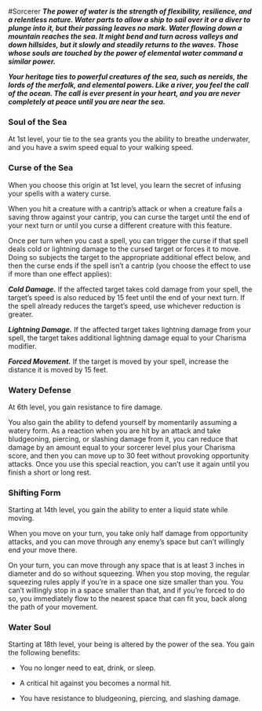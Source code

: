 #Sorcerer
***The power of water is the strength of flexibility, resilience, and a relentless nature. Water parts to allow a ship to sail over it or a diver to plunge into it, but their passing leaves no mark. Water flowing down a mountain reaches the sea. It might bend and turn across valleys and down hillsides, but it slowly and steadily returns to the waves. Those whose souls are touched by the power of elemental water command a similar power.***

***Your heritage ties to powerful creatures of the sea, such as nereids, the lords of the merfolk, and elemental powers. Like a river, you feel the call of the ocean. The call is ever present in your heart, and you are never completely at peace until you are near the sea.***

### Soul of the Sea
At 1st level, your tie to the sea grants you the ability to breathe underwater, and you have a swim speed equal to your walking speed.

### Curse of the Sea
When you choose this origin at 1st level, you learn the secret of infusing your spells with a watery curse.

When you hit a creature with a cantrip’s attack or when a creature fails a saving throw against your cantrip, you can curse the target until the end of your next turn or until you curse a different creature with this feature.

Once per turn when you cast a spell, you can trigger the curse if that spell deals cold or lightning damage to the cursed target or forces it to move. Doing so subjects the target to the appropriate additional effect below, and then the curse ends if the spell isn’t a cantrip (you choose the effect to use if more than one effect applies):

***Cold Damage.*** If the affected target takes cold damage from your spell, the target’s speed is also reduced by 15 feet until the end of your next turn. If the spell already reduces the target’s speed, use whichever reduction is greater.

***Lightning Damage.*** If the affected target takes lightning damage from your spell, the target takes additional lightning damage equal to your Charisma modifier.

***Forced Movement.*** If the target is moved by your spell, increase the distance it is moved by 15 feet.

### Watery Defense
At 6th level, you gain resistance to fire damage.

You also gain the ability to defend yourself by momentarily assuming a watery form. As a reaction when you are hit by an attack and take bludgeoning, piercing, or slashing damage from it, you can reduce that damage by an amount equal to your sorcerer level plus your Charisma score, and then you can move up to 30 feet without provoking opportunity attacks. Once you use this special reaction, you can’t use it again until you finish a short or long rest.

### Shifting Form
Starting at 14th level, you gain the ability to enter a liquid state while moving.

When you move on your turn, you take only half damage from opportunity attacks, and you can move through any enemy’s space but can’t willingly end your move there.

On your turn, you can move through any space that is at least 3 inches in diameter and do so without squeezing. When you stop moving, the regular squeezing rules apply if you’re in a space one size smaller than you. You can’t willingly stop in a space smaller than that, and if you’re forced to do so, you immediately flow to the nearest space that can fit you, back along the path of your movement.

### Water Soul
Starting at 18th level, your being is altered by the power of the sea. You gain the following benefits:

- You no longer need to eat, drink, or sleep.

- A critical hit against you becomes a normal hit.

- You have resistance to bludgeoning, piercing, and slashing damage.